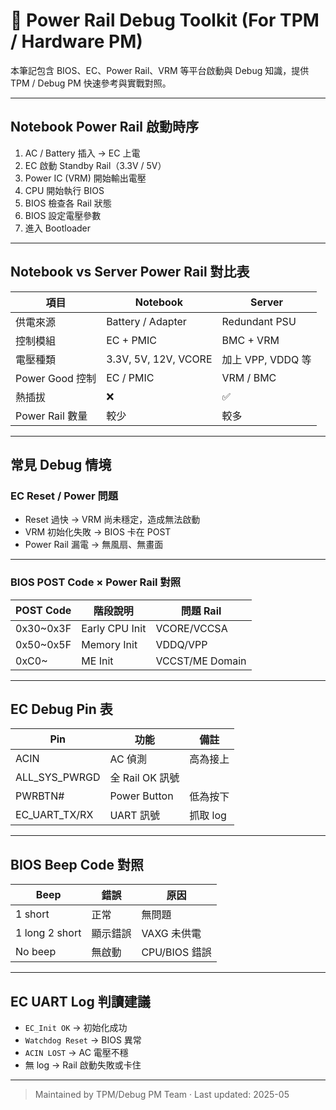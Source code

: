 
# 🔧 Power Rail Debug Toolkit (For TPM / Hardware PM)

本筆記包含 BIOS、EC、Power Rail、VRM 等平台啟動與 Debug 知識，提供 TPM / Debug PM 快速參考與實戰對照。

---

##  Notebook Power Rail 啟動時序

1. AC / Battery 插入 → EC 上電  
2. EC 啟動 Standby Rail（3.3V / 5V）  
3. Power IC (VRM) 開始輸出電壓  
4. CPU 開始執行 BIOS  
5. BIOS 檢查各 Rail 狀態  
6. BIOS 設定電壓參數  
7. 進入 Bootloader

---

##  Notebook vs Server Power Rail 對比表

| 項目 | Notebook | Server |
|------|----------|--------|
| 供電來源 | Battery / Adapter | Redundant PSU |
| 控制模組 | EC + PMIC | BMC + VRM |
| 電壓種類 | 3.3V, 5V, 12V, VCORE | 加上 VPP, VDDQ 等 |
| Power Good 控制 | EC / PMIC | VRM / BMC |
| 熱插拔 | ❌ | ✅ |
| Power Rail 數量 | 較少 | 較多 |

---

##  常見 Debug 情境

### EC Reset / Power 問題
- Reset 過快 → VRM 尚未穩定，造成無法啟動  
- VRM 初始化失敗 → BIOS 卡在 POST  
- Power Rail 漏電 → 無風扇、無畫面  

---

### BIOS POST Code × Power Rail 對照

| POST Code | 階段說明 | 問題 Rail |
|-----------|----------|-----------|
| 0x30~0x3F | Early CPU Init | VCORE/VCCSA |
| 0x50~0x5F | Memory Init | VDDQ/VPP |
| 0xC0~     | ME Init | VCCST/ME Domain |

---

##  EC Debug Pin 表

| Pin | 功能 | 備註 |
|-----|------|------|
| ACIN | AC 偵測 | 高為接上 |
| ALL_SYS_PWRGD | 全 Rail OK 訊號 | |
| PWRBTN# | Power Button | 低為按下 |
| EC_UART_TX/RX | UART 訊號 | 抓取 log |

---

##  BIOS Beep Code 對照

| Beep | 錯誤 | 原因 |
|------|------|------|
| 1 short | 正常 | 無問題 |
| 1 long 2 short | 顯示錯誤 | VAXG 未供電 |
| No beep | 無啟動 | CPU/BIOS 錯誤 |

---

##  EC UART Log 判讀建議

- `EC_Init OK` → 初始化成功  
- `Watchdog Reset` → BIOS 異常  
- `ACIN LOST` → AC 電壓不穩  
- 無 log → Rail 啟動失敗或卡住

---


> Maintained by TPM/Debug PM Team · Last updated: 2025-05
